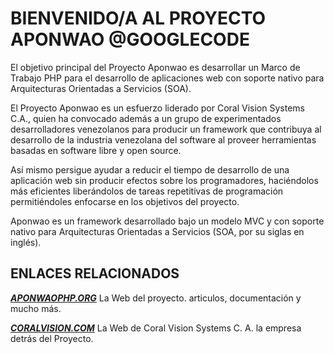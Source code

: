 # BIENVENIDO/A AL PROYECTO APONWAO @GOOGLECODE #

El objetivo principal del Proyecto Aponwao es desarrollar un Marco de Trabajo PHP para el desarrollo de aplicaciones web con soporte nativo para Arquitecturas Orientadas a Servicios (SOA).

El Proyecto Aponwao es un esfuerzo liderado por Coral Vision Systems C.A., quien ha convocado además a un grupo de experimentados desarrolladores venezolanos para producir un framework que contribuya al desarrollo de la industria venezolana del software al proveer herramientas basadas en software libre y open source.

Así mismo persigue ayudar a reducir el tiempo de desarrollo de una aplicación web sin producir efectos sobre los programadores, haciéndolos  más eficientes liberándolos de tareas repetitivas de programación permitiéndoles enfocarse en los objetivos del proyecto.

Aponwao es un framework desarrollado bajo un modelo MVC y con soporte nativo para Arquitecturas Orientadas a Servicios (SOA, por su siglas en inglés).

## ENLACES RELACIONADOS ##

**_[APONWAOPHP.ORG](http://aponwaophp.org)_**
La Web del proyecto. articulos, documentación y mucho más.

**_[CORALVISION.COM](http://coralvision.com)_**
La Web de Coral Vision Systems C. A. la empresa detrás del Proyecto.
